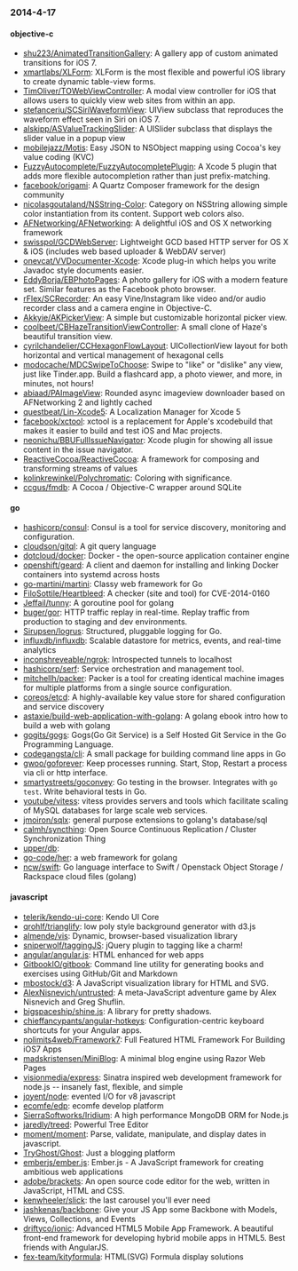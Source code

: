 ### 2014-4-17

#### objective-c
* [shu223/AnimatedTransitionGallery](https://github.com/shu223/AnimatedTransitionGallery): A gallery app of custom animated transitions for iOS 7.
* [xmartlabs/XLForm](https://github.com/xmartlabs/XLForm): XLForm is the most flexible and powerful iOS library to create dynamic table-view forms.
* [TimOliver/TOWebViewController](https://github.com/TimOliver/TOWebViewController): A modal view controller for iOS that allows users to quickly view web sites from within an app.
* [stefanceriu/SCSiriWaveformView](https://github.com/stefanceriu/SCSiriWaveformView): UIView subclass that reproduces the waveform effect seen in Siri on iOS 7.
* [alskipp/ASValueTrackingSlider](https://github.com/alskipp/ASValueTrackingSlider): A UISlider subclass that displays the slider value in a popup view
* [mobilejazz/Motis](https://github.com/mobilejazz/Motis): Easy JSON to NSObject mapping using Cocoa's key value coding (KVC)
* [FuzzyAutocomplete/FuzzyAutocompletePlugin](https://github.com/FuzzyAutocomplete/FuzzyAutocompletePlugin): A Xcode 5 plugin that adds more flexible autocompletion rather than just prefix-matching.
* [facebook/origami](https://github.com/facebook/origami): A Quartz Composer framework for the design community
* [nicolasgoutaland/NSString-Color](https://github.com/nicolasgoutaland/NSString-Color): Category on NSString allowing simple color instantiation from its content. Support web colors also.
* [AFNetworking/AFNetworking](https://github.com/AFNetworking/AFNetworking): A delightful iOS and OS X networking framework
* [swisspol/GCDWebServer](https://github.com/swisspol/GCDWebServer): Lightweight GCD based HTTP server for OS X & iOS (includes web based uploader & WebDAV server)
* [onevcat/VVDocumenter-Xcode](https://github.com/onevcat/VVDocumenter-Xcode): Xcode plug-in which helps you write Javadoc style documents easier.
* [EddyBorja/EBPhotoPages](https://github.com/EddyBorja/EBPhotoPages): A photo gallery for iOS with a modern feature set. Similar features as the Facebook photo browser.
* [rFlex/SCRecorder](https://github.com/rFlex/SCRecorder): An easy Vine/Instagram like video and/or audio recorder class and a camera engine in Objective-C.
* [Akkyie/AKPickerView](https://github.com/Akkyie/AKPickerView): A simple but customizable horizontal picker view.
* [coolbeet/CBHazeTransitionViewController](https://github.com/coolbeet/CBHazeTransitionViewController): A small clone of Haze's beautiful transition view.
* [cyrilchandelier/CCHexagonFlowLayout](https://github.com/cyrilchandelier/CCHexagonFlowLayout): UICollectionView layout for both horizontal and vertical management of hexagonal cells
* [modocache/MDCSwipeToChoose](https://github.com/modocache/MDCSwipeToChoose): Swipe to "like" or "dislike" any view, just like Tinder.app. Build a flashcard app, a photo viewer, and more, in minutes, not hours!
* [abiaad/PAImageView](https://github.com/abiaad/PAImageView): Rounded async imageview downloader based on AFNetworking 2 and lightly cached
* [questbeat/Lin-Xcode5](https://github.com/questbeat/Lin-Xcode5): A Localization Manager for Xcode 5
* [facebook/xctool](https://github.com/facebook/xctool): xctool is a replacement for Apple's xcodebuild that makes it easier to build and test iOS and Mac projects.
* [neonichu/BBUFullIssueNavigator](https://github.com/neonichu/BBUFullIssueNavigator): Xcode plugin for showing all issue content in the issue navigator.
* [ReactiveCocoa/ReactiveCocoa](https://github.com/ReactiveCocoa/ReactiveCocoa): A framework for composing and transforming streams of values
* [kolinkrewinkel/Polychromatic](https://github.com/kolinkrewinkel/Polychromatic): Coloring with significance.
* [ccgus/fmdb](https://github.com/ccgus/fmdb): A Cocoa / Objective-C wrapper around SQLite

#### go
* [hashicorp/consul](https://github.com/hashicorp/consul): Consul is a tool for service discovery, monitoring and configuration.
* [cloudson/gitql](https://github.com/cloudson/gitql): A git query language
* [dotcloud/docker](https://github.com/dotcloud/docker): Docker - the open-source application container engine
* [openshift/geard](https://github.com/openshift/geard): A client and daemon for installing and linking Docker containers into systemd across hosts
* [go-martini/martini](https://github.com/go-martini/martini): Classy web framework for Go
* [FiloSottile/Heartbleed](https://github.com/FiloSottile/Heartbleed): A checker (site and tool) for CVE-2014-0160
* [Jeffail/tunny](https://github.com/Jeffail/tunny): A goroutine pool for golang
* [buger/gor](https://github.com/buger/gor): HTTP traffic replay in real-time. Replay traffic from production to staging and dev environments.  
* [Sirupsen/logrus](https://github.com/Sirupsen/logrus): Structured, pluggable logging for Go.
* [influxdb/influxdb](https://github.com/influxdb/influxdb): Scalable datastore for metrics, events, and real-time analytics
* [inconshreveable/ngrok](https://github.com/inconshreveable/ngrok): Introspected tunnels to localhost
* [hashicorp/serf](https://github.com/hashicorp/serf): Service orchestration and management tool.
* [mitchellh/packer](https://github.com/mitchellh/packer): Packer is a tool for creating identical machine images for multiple platforms from a single source configuration.
* [coreos/etcd](https://github.com/coreos/etcd): A highly-available key value store for shared configuration and service discovery
* [astaxie/build-web-application-with-golang](https://github.com/astaxie/build-web-application-with-golang): A golang ebook intro how to build a web with golang
* [gogits/gogs](https://github.com/gogits/gogs): Gogs(Go Git Service) is a Self Hosted Git Service in the Go Programming Language.
* [codegangsta/cli](https://github.com/codegangsta/cli): A small package for building command line apps in Go
* [gwoo/goforever](https://github.com/gwoo/goforever): Keep processes running. Start, Stop, Restart a process via cli or http interface. 
* [smartystreets/goconvey](https://github.com/smartystreets/goconvey): Go testing in the browser. Integrates with `go test`. Write behavioral tests in Go.
* [youtube/vitess](https://github.com/youtube/vitess): vitess provides servers and tools which facilitate scaling of MySQL databases for large scale web services.
* [jmoiron/sqlx](https://github.com/jmoiron/sqlx): general purpose extensions to golang's database/sql
* [calmh/syncthing](https://github.com/calmh/syncthing): Open Source Continuous Replication / Cluster Synchronization Thing
* [upper/db](https://github.com/upper/db): 
* [go-code/her](https://github.com/go-code/her): a web framework for golang
* [ncw/swift](https://github.com/ncw/swift): Go language interface to Swift / Openstack Object Storage / Rackspace cloud files (golang)

#### javascript
* [telerik/kendo-ui-core](https://github.com/telerik/kendo-ui-core): Kendo UI Core
* [qrohlf/trianglify](https://github.com/qrohlf/trianglify): low poly style background generator with d3.js
* [almende/vis](https://github.com/almende/vis): Dynamic, browser-based visualization library
* [sniperwolf/taggingJS](https://github.com/sniperwolf/taggingJS): jQuery plugin to tagging like a charm!
* [angular/angular.js](https://github.com/angular/angular.js): HTML enhanced for web apps
* [GitbookIO/gitbook](https://github.com/GitbookIO/gitbook): Command line utility for generating books and exercises using GitHub/Git and Markdown
* [mbostock/d3](https://github.com/mbostock/d3): A JavaScript visualization library for HTML and SVG.
* [AlexNisnevich/untrusted](https://github.com/AlexNisnevich/untrusted): A meta-JavaScript adventure game by Alex Nisnevich and Greg Shuflin.
* [bigspaceship/shine.js](https://github.com/bigspaceship/shine.js): A library for pretty shadows.
* [chieffancypants/angular-hotkeys](https://github.com/chieffancypants/angular-hotkeys): Configuration-centric keyboard shortcuts for your Angular apps.    
* [nolimits4web/Framework7](https://github.com/nolimits4web/Framework7): Full Featured HTML Framework For Building iOS7 Apps
* [madskristensen/MiniBlog](https://github.com/madskristensen/MiniBlog): A minimal blog engine using Razor Web Pages
* [visionmedia/express](https://github.com/visionmedia/express): Sinatra inspired web development framework for node.js -- insanely fast, flexible, and simple
* [joyent/node](https://github.com/joyent/node): evented I/O for v8 javascript
* [ecomfe/edp](https://github.com/ecomfe/edp): ecomfe develop platform
* [SierraSoftworks/Iridium](https://github.com/SierraSoftworks/Iridium): A high performance MongoDB ORM for Node.js
* [jaredly/treed](https://github.com/jaredly/treed): Powerful Tree Editor
* [moment/moment](https://github.com/moment/moment): Parse, validate, manipulate, and display dates in javascript.
* [TryGhost/Ghost](https://github.com/TryGhost/Ghost): Just a blogging platform
* [emberjs/ember.js](https://github.com/emberjs/ember.js): Ember.js - A JavaScript framework for creating ambitious web applications
* [adobe/brackets](https://github.com/adobe/brackets): An open source code editor for the web, written in JavaScript, HTML and CSS.
* [kenwheeler/slick](https://github.com/kenwheeler/slick): the last carousel you'll ever need
* [jashkenas/backbone](https://github.com/jashkenas/backbone): Give your JS App some Backbone with Models, Views, Collections, and Events
* [driftyco/ionic](https://github.com/driftyco/ionic): Advanced HTML5 Mobile App Framework. A beautiful front-end framework for developing hybrid mobile apps in HTML5. Best friends with AngularJS.
* [fex-team/kityformula](https://github.com/fex-team/kityformula): HTML(SVG) Formula display solutions
